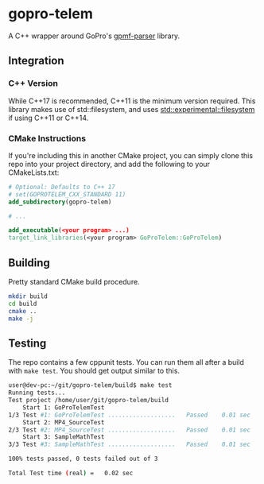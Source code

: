 # gopro-telem 
A C++ wrapper around GoPro's [gpmf-parser](https://github.com/gopro/gpmf-parser) library.

## Integration

### C++ Version
While C++17 is recommended, C++11 is the minimum version required. This library makes use of std::filesystem, and uses
[std::experimental::filesystem](https://en.cppreference.com/w/cpp/header/experimental/filesystem) if using C++11 or C++14.

### CMake Instructions
If you're including this in another CMake project, you can simply clone this repo into your project directory, 
and add the following to your CMakeLists.txt:

```cmake
# Optional: Defaults to C++ 17
# set(GOPROTELEM_CXX_STANDARD 11)
add_subdirectory(gopro-telem)

# ...

add_executable(<your program> ...)
target_link_libraries(<your program> GoProTelem::GoProTelem)
```

## Building
Pretty standard CMake build procedure.

``` bash
mkdir build
cd build
cmake ..
make -j
```

## Testing
The repo contains a few cppunit tests. You can run them all after a build with `make test`. You should get output similar to this.

``` bash
user@dev-pc:~/git/gopro-telem/build$ make test
Running tests...
Test project /home/user/git/gopro-telem/build
    Start 1: GoProTelemTest
1/3 Test #1: GoProTelemTest ...................   Passed    0.01 sec
    Start 2: MP4_SourceTest
2/3 Test #2: MP4_SourceTest ...................   Passed    0.01 sec
    Start 3: SampleMathTest
3/3 Test #3: SampleMathTest ...................   Passed    0.01 sec

100% tests passed, 0 tests failed out of 3

Total Test time (real) =   0.02 sec
```